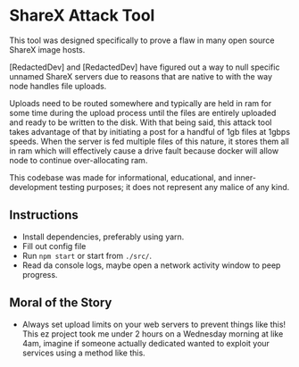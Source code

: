 # ShareX Attack Tool

This tool was designed specifically to prove a flaw in many open source ShareX image hosts.

[RedactedDev] and [RedactedDev] have figured out a way to null specific unnamed ShareX servers due to reasons that are native to with the way node handles file uploads.

Uploads need to be routed somewhere and typically are held in ram for some time during the upload process until the files are entirely uploaded and ready to be written to the disk. With that being said, this attack tool takes advantage of that by initiating a post for a handful of 1gb files at 1gbps speeds. When the server is fed multiple files of this nature, it stores them all in ram which will effectively cause a drive fault because docker will allow node to continue over-allocating ram.

This codebase was made for informational, educational, and inner-development testing purposes; it does not represent any malice of any kind.

## Instructions

- Install dependencies, preferably using yarn.
- Fill out config file
- Run `npm start` or start from `./src/`.
- Read da console logs, maybe open a network activity window to peep progress.

## Moral of the Story

- Always set upload limits on your web servers to prevent things like this! This ez project took me under 2 hours on a Wednesday morning at like 4am, imagine if someone actually dedicated wanted to exploit your services using a method like this.
